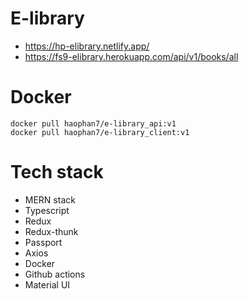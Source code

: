 # E-library  
* https://hp-elibrary.netlify.app/    
* https://fs9-elibrary.herokuapp.com/api/v1/books/all

# Docker
    docker pull haophan7/e-library_api:v1
    docker pull haophan7/e-library_client:v1

# Tech stack
* MERN stack
* Typescript
* Redux
* Redux-thunk
* Passport
* Axios
* Docker
* Github actions
* Material UI